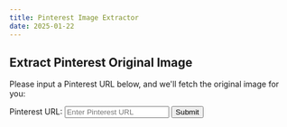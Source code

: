 ```yaml
---
title: Pinterest Image Extractor
date: 2025-01-22
---
```


## Extract Pinterest Original Image
Please input a Pinterest URL below, and we'll fetch the original image for you:

<form id="pinterest-form">
    <label for="url">Pinterest URL:</label>
    <input type="text" id="url" name="url" placeholder="Enter Pinterest URL" required
           pattern="https:\/\/www\.pinterest\.com\/pin\/.*" title="URL must be a valid Pinterest pin URL" />
    <button type="submit">Submit</button>
</form>

<div id="result">
    <!-- Image or error message will be displayed here -->
</div>

<script>
document.getElementById('pinterest-form').addEventListener('submit', function(event) {
    event.preventDefault();

    var url = document.getElementById('url').value;

    fetch('http://localhost:5000', {
        method: 'POST',
        body: new URLSearchParams({ url: url })
    })
    .then(response => response.json())
    .then(data => {
        if (data.image_url) {
            document.getElementById('result').innerHTML = `<h2>Original Image:</h2><img src="${data.image_url}" alt="Pinterest Image" />`;
        } else if (data.error) {
            document.getElementById('result').innerHTML = `<p>${data.error}</p>`;
        }
    })
    .catch(error => {
        document.getElementById('result').innerHTML = `<p>An error occurred: ${error}</p>`;
    });
});
</script>
